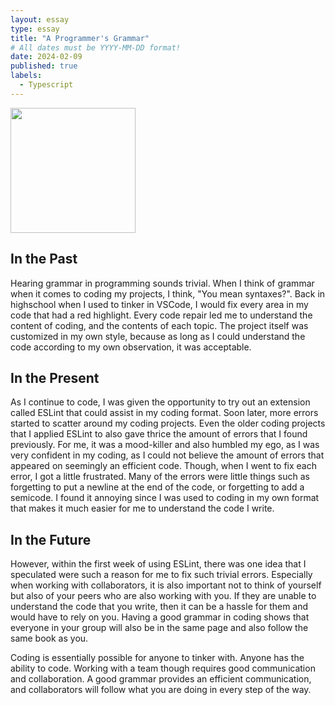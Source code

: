 ```yaml
---
layout: essay
type: essay
title: "A Programmer's Grammar"
# All dates must be YYYY-MM-DD format!
date: 2024-02-09
published: true
labels:
  - Typescript
---
```


<img width="200px" class="rounded float-start pe-4" src="https://thumbs.dreamstime.com/b/red-screen-code-inscription-error-190547191.jpg">

## In the Past
Hearing grammar in programming sounds trivial. When I think of grammar when it comes to coding my projects, I think, "You mean syntaxes?". Back in highschool when I used to tinker in VSCode, I would fix every area in my code that had a red highlight. Every code repair led me to understand the content of coding, and the contents of each topic. The project itself was customized in my own style, because as long as I could understand the code according to my own observation, it was acceptable.

## In the Present
As I continue to code, I was given the opportunity to try out an extension called ESLint that could assist in my coding format. Soon later, more errors started to scatter around my coding projects. Even the older coding projects that I applied ESLint to also gave thrice the amount of errors that I found previously. For me, it was a mood-killer and also humbled my ego, as I was very confident in my coding, as I could not believe the amount of errors that appeared on seemingly an efficient code. Though, when I went to fix each error, I got a little frustrated. Many of the errors were little things such as forgetting to put a newline at the end of the code, or forgetting to add a semicode. I found it annoying since I was used to coding in my own format that makes it much easier for me to understand the code I write.

## In the Future
However, within the first week of using ESLint, there was one idea that I speculated were such a reason for me to fix such trivial errors. Especially when working with collaborators, it is also important not to think of yourself but also of your peers who are also working with you. If they are unable to understand the code that you write, then it can be a hassle for them and would have to rely on you. Having a good grammar in coding shows that everyone in your group will also be in the same page and also follow the same book as you. 

Coding is essentially possible for anyone to tinker with. Anyone has the ability to code. Working with a team though requires good communication and collaboration. A good grammar provides an efficient communication, and collaborators will follow what you are doing in every step of the way.

